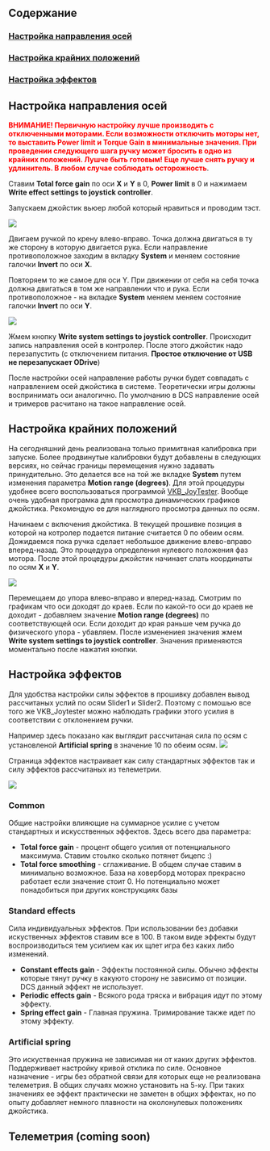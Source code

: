 ## Содержание
### [Настройка направления осей](#настройка-направления-осей)

### [Настройка крайних положений](#настройка-крайних-положений)

### [Настройка эффектов](#настройка-эффектов)

## Настройка направления осей

<span style="color:red">**ВНИМАНИЕ! Первичную настройку лучше производить с отключенными моторами. 
Если возможности отключить моторы нет, то выставить Power limit и Torque Gain в минимальные значения. 
При проведении следующего шага ручку может бросить в одно из крайних положений.
Лушче быть готовым! Еще лучше снять ручку и удлинитель. В любом случае соблюдать осторожность**</span>.

Ставим **Total force gain** по оси **X** и **Y** в 0, **Power limit** в 0 и нажимаем **Write effect settings to joystick controller**.

Запускаем джойстик вьюер любой который нравиться и проводим тэст.

<img src="images/axis_view.jpg">

Двигаем ручкой по крену влево-вправо. Точка должна двигаться в ту же сторону в которую двигается рука.
Если направление противоположное заходим в вкладку **System** и меняем состояние галочки **Invert** по оси **X**.  

Повторяем то же самое для оси Y. При движении от себя на себя точка должна двигаться в том же направлении что и рука.
Если противоположное - на вкладке **System** меняем  меняем состояние галочки **Invert** по оси **Y**.

<img src="images/axis_setup.jpg">

Жмем кнопку **Write system settings to joystick controller**. Происходит запись направления осей в контролер. 
После этого джойстик надо перезапустить (с отключением питания. **Простое отключение от USB не перезапускает ODrive**)

После настройки осей направление работы ручки будет совпадать с направлением осей джойстика в системе. 
Теоретически игры должны воспринимать оси аналогично. 
По умолчанию в DCS направление осей и тримеров расчитано на такое направление осей.

## Настройка крайних положений
На сегодняшний день реализована только примитвная калибровка при запуске. 
Более продвинутые калибровки будут добавлены в следующих версиях, но сейчас границы перемещения нужно задавать принудительно.
Это делается все на той же вкладке **System** путем изменения параметра **Motion range (degrees)**.
Для этой процедуры удобнее всего воспользоваться программой [VKB_JoyTester](https://vkbcontrollers.com/wp-content/uploads/2019/02/VKB_JoyTester.zip).
Вообще очень удобная програмка для просмотра динамических графиков джойстика. Рекомендую ее для наглядного просмотра данных по осям.

Начинаем с включения джойстика. В текущей прошивке позиция в которой на котролер подается питание считается 0 по обеим осям. 
Дожидаемся пока ручка сделает небольшое движение влево-вправо вперед-назад. Это процедура определения нулевого положения фаз мотора.
После этой процедуры джойстик начинает слать координаты по осям **X** и **Y**.   

<img src="images/range.jpg">

Перемещаем до упора влево-вправо и вперед-назад. Смотрим по графикам что оси доходят до краев.
Если по какой-то оси до краев не доходит - добавляем значение **Motion range (degrees)** по соответствующей оси. 
Если доходит до края раньше чем ручка до физического упора - убавляем. После изменениея значения жмем **Write system settings to joystick controller**.
Значения применяются моментально после нажатия кнопки.


## Настройка эффектов
Для удобства настройки силы эффектов в прошивку добавлен вывод рассчитаных услий по осям Slider1 и Slider2.
Поэтому с помошью все того же VKB_Joytester можно наблюдать графики этого усилия в соответствии с отклонением ручки.

Например здесь показано как выглядит рассчитаная сила по осям с установленой  **Artificial spring** в значение 10 по обеим осям.
<img src="images/force.jpg">

Страница эффектов настраивает как силу стандартных эффектов так и силу эффектов рассчитаных из телеметрии.  

<img src="images/effect_setup.jpg">

### Common

Общие настройки влияющие на суммарное усилие с учетом стандартных и искусственных эффектов. Здесь всего два параметра:

<ul>
<li>
<span style="font-weight:bold">Total force gain</span> - процент общего усилия от потенциального максимума. Ставим стоьлко сколько потянет бицепс :)
</li>
<li>
<span style="font-weight:bold">Total force smoothing</span> - сглаживание. В общем случае ставим в минимально возможное. 
База на ховерборд моторах прекрасно работает если значение стоит 0. 
Но потенциально может понадобиться при других конструкциях базы
</li>
</ul>

### Standard effects

Сила индивидуальных эффектов.
При использовании без добавки искуственных эффектов ставим все в 100.
В таком виде эффекты будут воспроизводиться тем усилием как их щлет игра без каких либо изменений.

<ul>
<li>
<span style="font-weight:bold">Constant effects gain</span> - Эффекты постоянной силы.
Обычно эффекты которые тянут ручку в какуюто сторону не зависимо от позиции.
DCS данный эффект не использует.
</li>
<li>
<span style="font-weight:bold">Periodic effects gain</span> - Всякого рода тряска и вибрация идут по этому эффекту. 
</li>
<li>
<span style="font-weight:bold">Spring effect gain</span> - Главная пружина. Тримирование также идет по этому эффекту. 
</li>
</ul>

### Artificial spring

Это искуственная пружина не зависимая ни от каких других эффектов. 
Поддерживает настройку кривой отклика по силе. 
Основное назначение - игры без обратной связи для которых еще не реализована телеметрия.
В общих случаях можно установить на 5-ку.
При таких значениях ее эффект практически не заметен в общих эффектах, 
но по опыту добавляет немного плавности на околонулевых положениях джойстика. 

## Телеметрия (coming soon)
